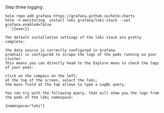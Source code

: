 Step three logging


```
helm repo add grafana https://grafana.github.io/helm-charts
helm -n monitoring  install loki grafana/loki-stack --set grafana.enabled=false
```{{exec}}

The default installation settings of the loki stack are pretty complete:

the data source is correctly configured in Grafana
promtail is configured to scrape the logs of the pods running on your cluster
This means you can directly head to the Explore menu to check the logs of your pods:

click on the compass on the left;
at the top of the screen, select the loki;
the main field at the top allows to type a LogQL query.

You can try with the following query, that will show you the logs from the pods of the loki namespace:

{namespace="loki"}
